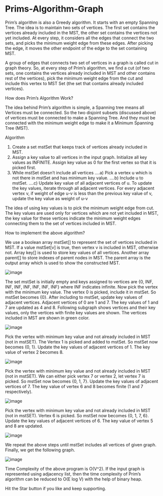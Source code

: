 # Prims-Algorithm-Graph

Prim’s algorithm is also a Greedy algorithm. It starts with an empty Spanning Tree. The idea is to maintain two sets of vertices. The first set contains the vertices already included in the MST, the other set contains the vertices not yet included. At every step, it considers all the edges that connect the two sets, and picks the minimum weight edge from these edges. After picking the edge, it moves the other endpoint of the edge to the set containing MST. 

A group of edges that connects two set of vertices in a graph is called cut in graph theory. So, at every step of Prim’s algorithm, we find a cut (of two sets, one contains the vertices already included in MST and other contains rest of the vertices), pick the minimum weight edge from the cut and include this vertex to MST Set (the set that contains already included vertices).

How does Prim’s Algorithm Work? 

The idea behind Prim’s algorithm is simple, a Spanning tree means all Vertices must be connected. So the two disjoint subsets (discussed above) of vertices must be connected to make a Spanning Tree. And they must be connected with the minimum weight edge to make it a Minimum Spanning Tree (MST). 

Algorithm 

1) Create a set mstSet that keeps track of vertices already included in MST. 
2) Assign a key value to all vertices in the input graph. Initialize all key values as INFINITE. Assign key value as 0 for the first vertex so that it is picked first. 
3) While mstSet doesn’t include all vertices 
….a) Pick a vertex u which is not there in mstSet and has minimum key value. 
….b) Include u to mstSet. 
….c) Update key value of all adjacent vertices of u. To update the key values, iterate through all adjacent vertices. For every adjacent vertex v, if weight of edge u-v is less than the previous key value of v, update the key value as weight of u-v

The idea of using key values is to pick the minimum weight edge from cut. The key values are used only for vertices which are not yet included in MST, the key value for these vertices indicate the minimum weight edges connecting them to the set of vertices included in MST. 

How to implement the above algorithm? 

We use a boolean array mstSet[] to represent the set of vertices included in MST. If a value mstSet[v] is true, then vertex v is included in MST, otherwise not. Array key[] is used to store key values of all vertices. Another array parent[] to store indexes of parent nodes in MST. The parent array is the output array which is used to show the constructed MST.

![image](https://user-images.githubusercontent.com/22562694/120124652-0325c800-c1d3-11eb-8c4d-15ab6d5987de.png)

The set mstSet is initially empty and keys assigned to vertices are {0, INF, INF, INF, INF, INF, INF, INF} where INF indicates infinite. Now pick the vertex with the minimum key value. The vertex 0 is picked, include it in mstSet. So mstSet becomes {0}. After including to mstSet, update key values of adjacent vertices. Adjacent vertices of 0 are 1 and 7. The key values of 1 and 7 are updated as 4 and 8. Following subgraph shows vertices and their key values, only the vertices with finite key values are shown. The vertices included in MST are shown in green color.

![image](https://user-images.githubusercontent.com/22562694/120124658-091ba900-c1d3-11eb-89f4-995edbf1bc1e.png)

Pick the vertex with minimum key value and not already included in MST (not in mstSET). The Vertex 1 is picked and added to mstSet. So mstSet now becomes {0, 1}. Update the key values of adjacent vertices of 1. The key value of vertex 2 becomes 8.

![image](https://user-images.githubusercontent.com/22562694/120124675-1b95e280-c1d3-11eb-8a7f-b52f6d4c5dd2.png)

Pick the vertex with minimum key value and not already included in MST (not in mstSET). We can either pick vertex 7 or vertex 2, let vertex 7 is picked. So mstSet now becomes {0, 1, 7}. Update the key values of adjacent vertices of 7. The key value of vertex 6 and 8 becomes finite (1 and 7 respectively). 

![image](https://user-images.githubusercontent.com/22562694/120124687-29e3fe80-c1d3-11eb-9a1a-22cb6ad19db0.png)

Pick the vertex with minimum key value and not already included in MST (not in mstSET). Vertex 6 is picked. So mstSet now becomes {0, 1, 7, 6}. Update the key values of adjacent vertices of 6. The key value of vertex 5 and 8 are updated.

![image](https://user-images.githubusercontent.com/22562694/120124699-3700ed80-c1d3-11eb-8308-fdb6ebdb9e9c.png)

We repeat the above steps until mstSet includes all vertices of given graph. Finally, we get the following graph.

![image](https://user-images.githubusercontent.com/22562694/120124709-42541900-c1d3-11eb-97f7-92a04c429150.png)


Time Complexity of the above program is O(V^2). If the input graph is represented using adjacency list, then the time complexity of Prim’s algorithm can be reduced to O(E log V) with the help of binary heap.

Hit the Star button if you like and keep supporting.



